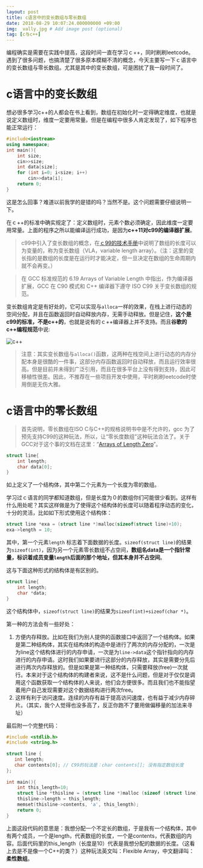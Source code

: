 ```yaml
---
layout: post
title: c语言中的变长数组与零长数组
date: 2018-08-29 10:07:24.000000000 +09:00
img:  vally.jpg # Add image post (optional)
tag: [c与c++]
---
```


编程确实是需要在实践中提高，这段时间一直在学习ｃ++，同时刷刷leetcode。遇到了很多问题，也搞清楚了很多原本模糊不清的概念，今天主要写一下ｃ语言中的变长数组与零长数组。尤其是其中的变长数组，可是困扰了我一段时间了。

# c语言中的变长数组
想必很多学习c++的人都会在书上看到，数组在初始化时一定得确定维度，也就是说定义数组时，维度一定要用常量。但是在编程中很多人肯定发现了，如下程序也能正常运行：
```cpp
#include<iostream>
using namespace;
int main(){
	int size;
	cin>>size;
	int data[size];
	for (int i=0; i<size; i++)
		cin>>data[i];
	return 0;
}
```
这是怎么回事？难道以前我学的是错的吗？当然不是。这个问题需要仔细说明一下。

在ｃ++的标准中确实规定了：定义数组时，元素个数必须确定，因此维度一定要用常量。上面的程序之所以能编译运行成功，是因为**c++11对c99的编译器扩展**。

> c99中引入了变长数组的概念，在[ｃ99的技术手册](https://gcc.gnu.org/onlinedocs/gcc/Variable-Length.html)中说明了数组的长度可以为变量的，称为变长数组（VLA，variable length array）。（注：这里的变长指的是数组的长度是在运行时才能决定，但一旦决定在数组的生命周期内就不会再变。）

> 在 GCC 标准规范的 6.19 Arrays of Variable Length 中指出，作为编译器扩展，GCC 在 C90 模式和 C++ 编译器下遵守 ISO C99 关于变长数组的规范。

变长数组肯定是有好处的，它可以实现与`alloca`一样的效果，在栈上进行动态的空间分配，并且在函数返回时自动释放内存，无需手动释放。但是记住，**这个是c99的标准，不是c++的**，也就是说有的ｃ++编译器上并不支持。而且**谷歌的c++编程规范**中说:

![c++]({{site.baseurl}}/assets/img/array_length/googlecpp.png)


> 注意：其实变长数组与`alloca()`函数，这两种在栈空间上进行动态的内存分配本身是很酷的一件事，这部分内存函数返回时自动释放，而且运行效率很高。但是目前并未得到广泛引用，而且在很多平台上没有得到支持，因此可移植性很差。因此，不推荐在一些项目开发中使用，平时刷刷leetcode时使用倒是无伤大雅。

# c语言中的零长数组
> 首先说明，零长数组在ISO C与C++的规格说明书中是不允许的，gcc 为了预先支持C99的这种玩法，所以，让“零长度数组”这种玩法合法了。关于GCC对于这个事的文档在这里：“[Arrays of Length Zero](https://gcc.gnu.org/onlinedocs/gcc/Zero-Length.html)”。

```c
struct line{
	int length;
	char data[0];
}
```
如上定义了一个结构体，其中第二个元素为一个长度为零的数组。

学习过ｃ语言的同学都知道数组，但是长度为０的数组你们可能很少看到。这样有什么用处呢？其实这样做是为了使得这个结构体的长度可以随着程序动态的变化，十分的灵活，比如如下形式使用这个结构体：
```c
struct line *exa = (struct line *)malloc(sizeof(struct line)+10);
exa->length = 10;
```
其中，第一个元素`length`	标志着下面数据的长度。`sizeof(struct line)`的结果为`sizeof(int)`，因为另一个元素零长数组不占空间，**数组名data是一个指针常量，标识着成员变量`length`后面的那个地址，但其本身并不占空间**。

这与下面这种形式的结构体是有区别的。
```c
struct line{
	int length;
	char *data;
}
```
这个结构体中，`sizeof(struct line)`的结果为`sizeof(int)+sizeof(char *)`。

第一种的方法会有一些好处：
1. 方便内存释放。比如在我们为别人提供的函数接口中返回了一个结构体。如果是第二种结构体，其实在结构体的构造中是进行了两次的内存分配的，一次是为line这个结构体进行的内存申请，一次是为`line->data`这个指针指向的内存进行的内存申请。这时我们如果要进行这部分的内存释放，其实是需要分先后进行两次内存释放的。但是如果是第一种结构体，只需要释放(free)一次就行。本来对于这个结构体的构建者来说，这不是什么问题，但是对于仅仅是调用这个函数获取一个结构体的人来说，他们会方便很多。而且我们也不能指望着用户自己发现需要对这个数据结构进行两次free。
2. 这样有利于访问速度。连续的内存有益于提高访问速度，也有益于减少内存碎片。（其实，我个人觉得也没多高了，反正你跑不了要用做偏移量的加法来寻址）

最后附一个完整代码：
```c
#include <stdlib.h>
#include <string.h>
 
struct line {
   int length;
   char contents[0]; // C99的玩法是：char contents[]; 没有指定数组长度
};
 
int main(){
    int this_length=10;
    struct line *thisline = (struct line *)malloc (sizeof (struct line) + this_length);
    thisline->length = this_length;
    memset(thisline->contents, 'a', this_length);
    return 0;
}
```
上面这段代码的意思是：我想分配一个不定长的数组，于是我有一个结构体，其中有两个成员，一个是length，代表数组的长度，一个是contents，代表数组的内容。后面代码里的this_length（长度是10）代表是我想分配的数据的长度。（这看上去是不是像一个C++的类？）这种玩法英文叫：Flexible Array，中文翻译叫：**柔性数组**。






